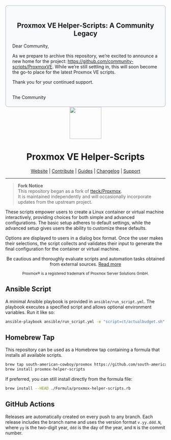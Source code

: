 <div style="border: 2px solid #d1d5db; padding: 20px; border-radius: 8px; background-color: #f9fafb;"> <h2 align="center">Proxmox VE Helper-Scripts: A Community Legacy</h2> <p>Dear Community,</p> <p>As we prepare to archive this repository, we’re excited to announce a new home for the project: <a href="https://github.com/community-scripts/ProxmoxVE">https://github.com/community-scripts/ProxmoxVE</a>. While we’re still settling in, this will soon become the go-to place for the latest Proxmox VE scripts.</p> <p>Thank you for your continued support.</p> <br>The Community </div>
<div align="center">
  <a href="#">
    <img src="https://raw.githubusercontent.com/tteck/Proxmox/main/misc/images/logo.png" height="100px" />
 </a>
</div>
<h1 align="center">Proxmox VE Helper-Scripts</h1>

<p align="center">
  <a href="https://helper-scripts.com">Website</a> | 
  <a href="https://github.com/tteck/Proxmox/blob/main/.github/CONTRIBUTING.md">Contribute</a> |
  <a href="https://github.com/tteck/Proxmox/blob/main/USER_SUBMITTED_GUIDES.md">Guides</a> |
  <a href="https://github.com/tteck/Proxmox/blob/main/CHANGELOG.md">Changelog</a> |
  <a href="https://ko-fi.com/D1D7EP4GF">Support</a>
</p>

---

> **Fork Notice**  
> This repository began as a fork of [tteck/Proxmox](https://github.com/tteck/Proxmox).  
> It is maintained independently and will occasionally incorporate updates from the upstream project.

These scripts empower users to create a Linux container or virtual machine interactively, providing choices for both simple and advanced configurations. The basic setup adheres to default settings, while the advanced setup gives users the ability to customize these defaults.

Options are displayed to users in a dialog box format. Once the user makes their selections, the script collects and validates their input to generate the final configuration for the container or virtual machine.
<p align="center">
Be cautious and thoroughly evaluate scripts and automation tasks obtained from external sources. <a href="https://github.com/tteck/Proxmox/blob/main/CODE-AUDIT.md">Read more</a>
</p>
<sub><div align="center"> Proxmox® is a registered trademark of Proxmox Server Solutions GmbH. </div></sub>

## Ansible Script

A minimal Ansible playbook is provided in `ansible/run_script.yml`. The playbook
executes a specified script and allows optional environment variables. Run it
like so:

```bash
ansible-playbook ansible/run_script.yml -e "script=ct/actualbudget.sh"
```

## Homebrew Tap

This repository can be used as a Homebrew tap containing a formula that
installs all available scripts.

```bash
brew tap south-american-cowboy/proxmox https://github.com/south-american-cowboy/Proxmox.git
brew install proxmox-helper-scripts
```

If preferred, you can still install directly from the formula file:

```bash
brew install --HEAD ./Formula/proxmox-helper-scripts.rb
```

## GitHub Actions

Releases are automatically created on every push to any branch. Each release
includes the branch name and uses the version format `v.yy.ddd.N`, where `yy`
is the two-digit year, `ddd` is the day of the year, and `N` is the commit
number.


